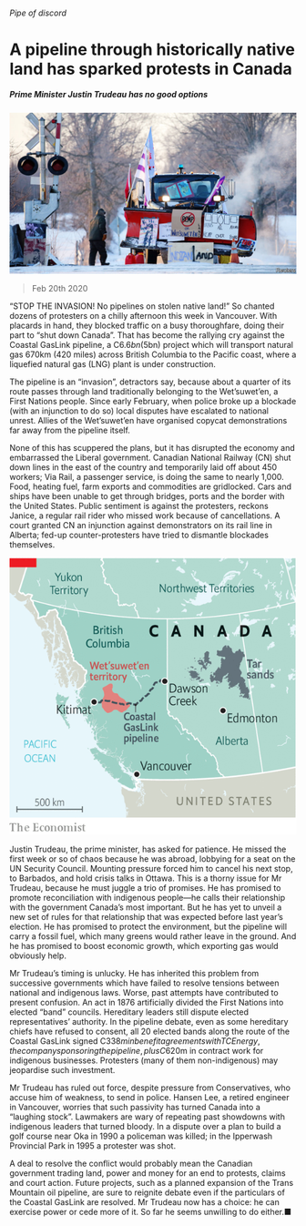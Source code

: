 ###### Pipe of discord

# A pipeline through historically native land has sparked protests in Canada 

##### Prime Minister Justin Trudeau has no good options 

![image](images/20200222_AMP002_0.jpg) 

> Feb 20th 2020 

“STOP THE INVASION! No pipelines on stolen native land!” So chanted dozens of protesters on a chilly afternoon this week in Vancouver. With placards in hand, they blocked traffic on a busy thoroughfare, doing their part to “shut down Canada”. That has become the rallying cry against the Coastal GasLink pipeline, a C$6.6bn ($5bn) project which will transport natural gas 670km (420 miles) across British Columbia to the Pacific coast, where a liquefied natural gas (LNG) plant is under construction.

The pipeline is an “invasion”, detractors say, because about a quarter of its route passes through land traditionally belonging to the Wet’suwet’en, a First Nations people. Since early February, when police broke up a blockade (with an injunction to do so) local disputes have escalated to national unrest. Allies of the Wet’suwet’en have organised copycat demonstrations far away from the pipeline itself.


None of this has scuppered the plans, but it has disrupted the economy and embarrassed the Liberal government. Canadian National Railway (CN) shut down lines in the east of the country and temporarily laid off about 450 workers; Via Rail, a passenger service, is doing the same to nearly 1,000. Food, heating fuel, farm exports and commodities are gridlocked. Cars and ships have been unable to get through bridges, ports and the border with the United States. Public sentiment is against the protesters, reckons Janice, a regular rail rider who missed work because of cancellations. A court granted CN an injunction against demonstrators on its rail line in Alberta; fed-up counter-protesters have tried to dismantle blockades themselves.

![image](images/20200222_AMM966.png) 


Justin Trudeau, the prime minister, has asked for patience. He missed the first week or so of chaos because he was abroad, lobbying for a seat on the UN Security Council. Mounting pressure forced him to cancel his next stop, to Barbados, and hold crisis talks in Ottawa. This is a thorny issue for Mr Trudeau, because he must juggle a trio of promises. He has promised to promote reconciliation with indigenous people—he calls their relationship with the government Canada’s most important. But he has yet to unveil a new set of rules for that relationship that was expected before last year’s election. He has promised to protect the environment, but the pipeline will carry a fossil fuel, which many greens would rather leave in the ground. And he has promised to boost economic growth, which exporting gas would obviously help.

Mr Trudeau’s timing is unlucky. He has inherited this problem from successive governments which have failed to resolve tensions between national and indigenous laws. Worse, past attempts have contributed to present confusion. An act in 1876 artificially divided the First Nations into elected “band” councils. Hereditary leaders still dispute elected representatives’ authority. In the pipeline debate, even as some hereditary chiefs have refused to consent, all 20 elected bands along the route of the Coastal GasLink signed C$338m in benefit agreements with TC Energy, the company sponsoring the pipeline, plus C$620m in contract work for indigenous businesses. Protesters (many of them non-indigenous) may jeopardise such investment.

Mr Trudeau has ruled out force, despite pressure from Conservatives, who accuse him of weakness, to send in police. Hansen Lee, a retired engineer in Vancouver, worries that such passivity has turned Canada into a “laughing stock”. Lawmakers are wary of repeating past showdowns with indigenous leaders that turned bloody. In a dispute over a plan to build a golf course near Oka in 1990 a policeman was killed; in the Ipperwash Provincial Park in 1995 a protester was shot.

A deal to resolve the conflict would probably mean the Canadian government trading land, power and money for an end to protests, claims and court action. Future projects, such as a planned expansion of the Trans Mountain oil pipeline, are sure to reignite debate even if the particulars of the Coastal GasLink are resolved. Mr Trudeau now has a choice: he can exercise power or cede more of it. So far he seems unwilling to do either.■

